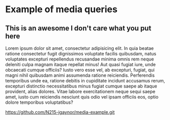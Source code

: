 # Example of media queries

## This is an awesome I don't care what you put here

Lorem ipsum dolor sit amet, consectetur adipisicing elit. In quia beatae ratione consectetur fugit dignissimos voluptate facilis quibusdam, natus voluptates excepturi repellendus recusandae minima omnis rem neque deleniti culpa magnam itaque repellat minus! Aut quasi fugiat iure, unde obcaecati cumque officiis? Iusto vero esse vel, ab excepturi, fugiat, qui magni nihil quibusdam animi assumenda ratione reiciendis. Perferendis temporibus unde ea, ratione debitis in cupiditate incidunt accusamus rerum, excepturi distinctio necessitatibus minus fugiat cumque saepe ab itaque provident, alias dolores. Vitae labore exercitationem neque sequi saepe amet, iusto cum reiciendis nesciunt quis odio vel ipsam officiis eos, optio dolore temporibus voluptatibus?

https://github.com/N215-jgaynor/media-example.git
